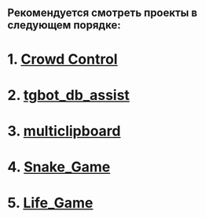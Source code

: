 ## Рекомендуется смотреть проекты в следующем порядке:
# 1. [Crowd Control](https://github.com/DrozdovVladimir1/petprojects/tree/main/Crowd-control)
# 2. [tgbot_db_assist](https://github.com/DrozdovVladimir1/petprojects/tree/main/tgbot_db_assist)
# 3. [multiclipboard](https://github.com/DrozdovVladimir1/petprojects/tree/main/multiclipboard)
# 4. [Snake_Game](https://github.com/DrozdovVladimir1/petprojects/tree/main/Snake_Game)
# 5. [Life_Game](https://github.com/DrozdovVladimir1/petprojects/tree/main/Life_Game)
